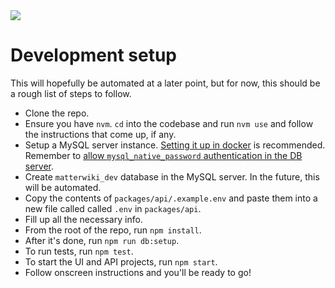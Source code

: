<img src="https://github.com/Matterwiki/matterwiki.github.io/blob/master/assets/logo-header.png?raw=true" />

# Development setup

This will hopefully be automated at a later point, but for now, this should be a rough list of steps to follow.

* Clone the repo.
* Ensure you have `nvm`. `cd` into the codebase and run `nvm use` and follow the instructions that come up, if any.
* Setup a MySQL server instance. [Setting it up in docker](https://dzone.com/articles/docker-for-mac-mysql-setup) is recommended. Remember to [allow `mysql_native_password` authentication in the DB server](https://stackoverflow.com/a/50131831/1217785).
* Create `matterwiki_dev` database in the MySQL server. In the future, this will be automated.
* Copy the contents of `packages/api/.example.env` and paste them into a new file called called `.env` in `packages/api`.
* Fill up all the necessary info.
* From the root of the repo, run `npm install`.
* After it's done, run `npm run db:setup`.
* To run tests, run `npm test`.
* To start the UI and API projects, run `npm start`. 
* Follow onscreen instructions and you'll be ready to go!